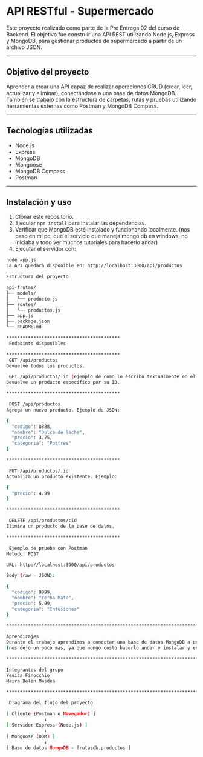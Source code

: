 # API RESTful - Supermercado

Este proyecto realizado como parte de la Pre Entrega 02 del curso de Backend. El objetivo fue construir una API REST utilizando Node.js, Express y MongoDB, para gestionar productos de supermercado a partir de un archivo JSON.

*************************************************************************************************************************************************

## Objetivo del proyecto

Aprender a crear una API capaz de realizar operaciones CRUD (crear, leer, actualizar y eliminar), conectándose a una base de datos MongoDB. También se trabajó con la estructura de carpetas, rutas y pruebas utilizando herramientas externas como Postman y MongoDB Compass.

*************************************************************************************************************************************************

## Tecnologías utilizadas

- Node.js
- Express
- MongoDB
- Mongoose
- MongoDB Compass
- Postman

*************************************************************************************************************************************************

## Instalación y uso

1. Clonar este repositorio.
2. Ejecutar `npm install` para instalar las dependencias.
3. Verificar que MongoDB esté instalado y funcionando localmente.
(nos paso en mi pc, que el servicio que maneja mongo db en windows, no iniciaba y todo ver muchos tutoriales para hacerlo andar)
4. Ejecutar el servidor con:

```bash
node app.js
La API quedará disponible en: http://localhost:3000/api/productos

Estructura del proyecto

api-frutas/
├── models/
│   └── producto.js
├── routes/
│   └── productos.js
├── app.js
├── package.json
└── README.md

******************************************
 Endpoints disponibles

******************************************
 GET /api/productos
Devuelve todos los productos.

 GET /api/productos/:id (ejemplo de como lo escribo textualmente en el navegador, lo aclaro porque me costo entenderlo "http://localhost:3000/api/productos/684a4304337003955103f63a")
Devuelve un producto específico por su ID.

******************************************

 POST /api/productos
Agrega un nuevo producto. Ejemplo de JSON:

{
  "codigo": 8888,
  "nombre": "Dulce de leche",
  "precio": 3.75,
  "categoria": "Postres"
}

******************************************

 PUT /api/productos/:id
Actualiza un producto existente. Ejemplo:

{
  "precio": 4.99
}

******************************************

 DELETE /api/productos/:id
Elimina un producto de la base de datos.

******************************************

 Ejemplo de prueba con Postman
Método: POST

URL: http://localhost:3000/api/productos

Body (raw - JSON):

{
  "codigo": 9999,
  "nombre": "Yerba Mate",
  "precio": 5.99,
  "categoria": "Infusiones"
}

**************************************************************************************************************************************************************************************************************************************************************************************************

Aprendizajes
Durante el trabajo aprendimos a conectar una base de datos MongoDB a una aplicación Node.js usando Mongoose, a definir modelos y rutas, y a usar herramientas como Postman para realizar pruebas. También comprendimos cómo organizar la estructura de carpetas en un proyecto real.
(nos dejo un poco mas, ya que mongo costo hacerlo andar y instalar y entender postman tambien costo un poco :)

*************************************************************************************************************************************************

Integrantes del grupo
Yesica Finocchio
Maira Belen Masdea

*************************************************************************************************************************************************

 Diagrama del flujo del proyecto

[ Cliente (Postman o Navegador) ]
              ↓
[ Servidor Express (Node.js) ]
              ↓
[ Mongoose (ODM) ]
              ↓
[ Base de datos MongoDB - frutasdb.productos ]
